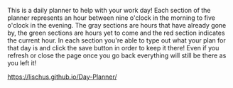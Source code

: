 This is a daily planner to help with your work day! Each section of the planner represents an hour between nine o'clock in the morning to five o'clock in the evening. The gray sections are hours that have already gone by, the green sections are hours yet to come and the red section indicates the current hour. In each section you're able to type out what your plan for that day is and click the save button in order to keep it there! Even if you refresh or close the page once you go back everything will still be there as you left it!

https://lischus.github.io/Day-Planner/
